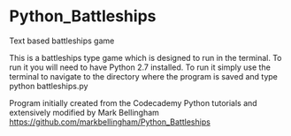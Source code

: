 # Python_Battleships
Text based battleships game

This is a battleships type game which is designed to run in the terminal. To run it you will need to have Python 2.7 installed. To run it simply use the terminal to navigate to the directory where the program is saved and type python battleships.py

Program initially created from the Codecademy Python tutorials and extensively modified by Mark Bellingham
https://github.com/markbellingham/Python_Battleships
